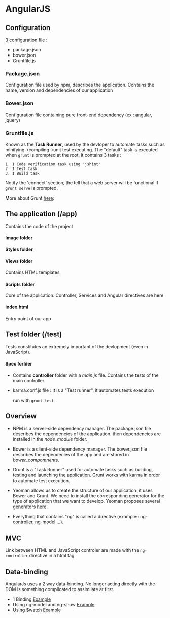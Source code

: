 # AngularJS

## Configuration

3 configuration file :
- package.json
- bower.json
- Gruntfile.js

### Package.json 

Configuration file used by npm, describes the application.
Contains the name, version and dependencies of our application

### Bower.json 

Configuration file containing pure front-end dependency (ex : angular, jquery)

### Gruntfile.js

Known as the **Task Runner**, used by the devloper to automate tasks such as minifying->compiling->unit test executing. The "default" task is executed when `grunt` is prompted at the root, it contains 3 tasks :

	1. 1 Code verification task using 'jshint'
	2. 1 Test task
	3. 1 Build task  

Notify the 'connect' section, the tell that a web server will be functional if `grunt serve` is prompted.

More about Grunt [here](https://gruntjs.com/getting-started): 


## The application (/app)

Contains the code of the project

#### Image folder

#### Styles folder

#### Views folder
Contains HTML templates

#### Scripts folder

Core of the application.
Controller, Services and Angular directives are here

#### index.html

Entry point of our app

## Test folder (/test)

Tests constitutes an extremely important of the devlopment (even in JavaScript).

#### Spec forlder 

- Contains **controller** folder with a *main.js* file. Contains the tests of the main controller

- karma.conf.js file : It is a "Test runner", it automates tests execution

	run with `grunt test`


## Overview

- NPM is a server-side dependency manager. The package.json file describes the dependencies of the application. then dependencies are installed in the *node_module*  folder.

- Bower is a client-side dependency manager. The bower.json file describes the dependecies of the app and are stored in *bower_compomnents*.

- Grunt is a "Task Runner" used for automate tasks such as building, testing and launching the application. Grunt works with karma in ordor to automate test execution.

- Yeoman allows us to create the structure of our application, it uses Bower and Grunt. We need to install the corresponding generator for the type of application that we want to develop. Yeoman proposes several generators [here](http://yeoman.io/generators/).

- Everything that contains "ng" is called a directive (example : ng-controller, ng-model ...).

## MVC

Link between HTML and JavaScript controler are made with the `ng-controller` directive in a html tag

## Data-binding 

AngularJs uses a 2 way data-binding. No longer acting directly with the DOM is something complicated to assimilate at first.

- 1 Binding [Example](https://jsfiddle.net/6nwL3r1t/6/)
- Using ng-model and ng-show [Example](http://jsfiddle.net/7sh8a9oz/)
- Using $watch [Example](http://jsfiddle.net/hwzfm6nL/)









